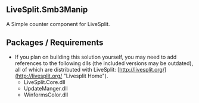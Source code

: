 ## LiveSplit.Smb3Manip
A Simple counter component for LiveSplit. 

## Packages / Requirements

- If you plan on building this solution yourself, you may need to add references to the following dlls (the included versions may be outdated), all of which are distributed with LiveSplit: [http://livesplit.org/](http://livesplit.org/ "Livesplit Home").
	+ LiveSplit.Core.dll
	+ UpdateManger.dll
	+ WinformsColor.dll
